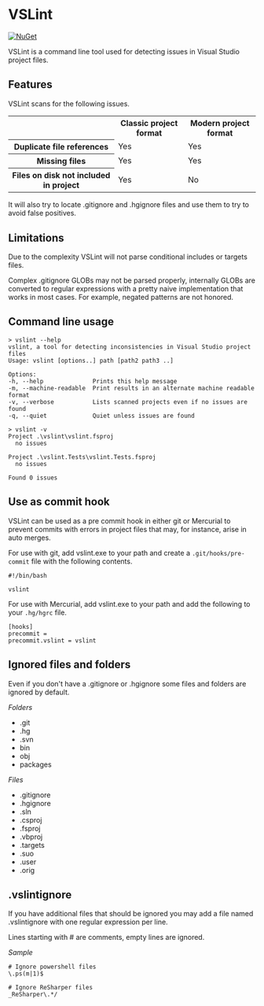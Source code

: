 VSLint
======

[![NuGet](https://img.shields.io/nuget/v/VSLint.svg?maxAge=259200)](https://www.nuget.org/packages/VSLint/)

VSLint is a command line tool used for detecting issues in
Visual Studio project files.


Features
--------

VSLint scans for the following issues.

<table>
	<tr>
		<th></th>
		<th>Classic project format</th>
		<th>Modern project format</th>
	</tr>
	<tr>
		<th>Duplicate file references</th>
		<td>Yes</td>
		<td>Yes</td>
	</tr>
	<tr>
		<th>Missing files</th>
		<td>Yes</td>
		<td>Yes</td>
	</tr>
	<tr>
		<th>Files on disk not included in project</th>
		<td>Yes</td>
		<td>No</td>
	</tr>
</table>

It will also try to locate .gitignore and .hgignore files and use them
to try to avoid false positives.


Limitations
-----------

Due to the complexity VSLint will not parse conditional includes or targets files.

Complex .gitignore GLOBs may not be parsed properly, internally GLOBs are converted
to regular expressions with a pretty naive implementation that works in most cases.
For example, negated patterns are not honored.


Command line usage
------------------

	> vslint --help
	vslint, a tool for detecting inconsistencies in Visual Studio project files
	Usage: vslint [options..] path [path2 path3 ..]

	Options:
	-h, --help              Prints this help message
	-m, --machine-readable  Print results in an alternate machine readable format
	-v, --verbose           Lists scanned projects even if no issues are found
	-q, --quiet             Quiet unless issues are found

	> vslint -v
	Project .\vslint\vslint.fsproj
	  no issues

	Project .\vslint.Tests\vslint.Tests.fsproj
	  no issues

	Found 0 issues


Use as commit hook
------------------

VSLint can be used as a pre commit hook in either git or Mercurial to prevent commits with
errors in project files that may, for instance, arise in auto merges.

For use with git, add vslint.exe to your path and create a `.git/hooks/pre-commit` file with the following contents.

	#!/bin/bash

	vslint

For use with Mercurial, add vslint.exe to your path and add the following to your `.hg/hgrc` file.

	[hooks]
	precommit =
	precommit.vslint = vslint


Ignored files and folders
-------------------------

Even if you don't have a .gitignore or .hgignore some files and folders
are ignored by default.

*Folders*

* .git
* .hg
* .svn
* bin
* obj
* packages

*Files*

* .gitignore
* .hgignore
* .sln
* .csproj
* .fsproj
* .vbproj
* .targets
* .suo
* .user
* .orig


.vslintignore
-------------

If you have additional files that should be ignored you may add a
file named .vslintignore with one regular expression per line.

Lines starting with # are comments, empty lines are ignored.

*Sample*

	# Ignore powershell files
	\.ps(m|1)$

	# Ignore ReSharper files
	_ReSharper\.*/
